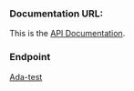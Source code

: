 ### Documentation URL:
This is the [API Documentation](https://docs.google.com/document/d/18lqdayQ_CaWmoyWMPnFELcBQT9ZX7Mgx7ANdA5g_15E/edit?usp=sharing).
### Endpoint
[Ada-test](https://ada-test-task.codtrix.com/api/)
